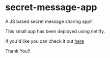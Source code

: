 # secret-message-app
A JS based secret message sharing app!!

This small app has been deployed using netlify. 

If you'd like you can check it out [here](https://resilient-nasturtium-bd2115.netlify.app/)

Thank You!!
